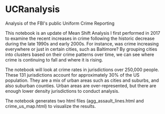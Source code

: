 # UCRanalysis
Analysis of the FBI's public Uniform Crime Reporting

This notebook is an update of Mean Shift Analysis I first performed in 2017 to examine the recent increases in crime following the historic decrease
during the late 1990s and early 2000s. For instance, was crime increasing everywhere or just in certain cities, such as Baltimore? By grouping cities
into clusters based on their crime patterns over time, we can see  where crime is continuing to fall and where it is rising.

The notebook will look at crime rates in jurisdictions over 250,000 people. These 131 jurisdictions account for approximately 30% of the US population.
They are a mix of urban areas such as cities and suburbs, and also suburban counties. Urban areas are over-represented, but there are enough lower 
density jurisdictions to conduct analysis.

The notebook generates two html files (agg_assault_lines.html and crime_us_map.html) to visualize the results.
